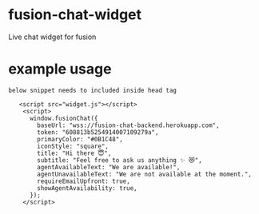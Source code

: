 # fusion-chat-widget

Live chat widget for fusion

# example usage

    below snippet needs to included inside head tag

```
   <script src="widget.js"></script>
    <script>
      window.fusionChat({
        baseUrl: "wss://fusion-chat-backend.herokuapp.com",
        token: "608813b5254914007109279a",
        primaryColor: "#0B1C48",
        iconStyle: "square",
        title: "Hi there 😇",
        subtitle: "Feel free to ask us anything ✨ 😻",
        agentAvailableText: "We are available!",
        agentUnavailableText: "We are not available at the moment.",
        requireEmailUpfront: true,
        showAgentAvailability: true,
      });
    </script>
```
